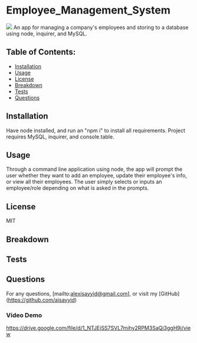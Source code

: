 # Employee_Management_System
![](https://img.shields.io/badge/License-MIT-blue)
An app for managing a company's employees and storing to a database using node, inquirer, and MySQL.
## Table of Contents:
  - [Installation](#Installation)
  - [Usage](#Usage)
  - [License](#License)
  - [Breakdown](#Breakdown)
  - [Tests](#Tests)
  - [Questions](#Questions)
  ## Installation
  Have node installed, and run an "npm i" to install all requirements. Project requires MySQL, inquirer, and console.table. 
  ## Usage
  Through a command line application using node, the app will prompt the user whether they want to add an employee, update their employee's info, or view all their employees.  The user simply selects or inputs an employee/role depending on what is asked in the prompts.
  ## License
  MIT
  ## Breakdown
  
  ## Tests
  
  ## Questions
  For any questions, [mailto:alexisayyid@gmail.com], or visit my [GitHub] (https://github.com/aisayyid) 
  ### Video Demo
  https://drive.google.com/file/d/1_NTJEjSS7SVL7mihy2RPM3SaQi3ggH9j/view
